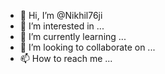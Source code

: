 - 👋 Hi, I’m @Nikhil76ji
- 👀 I’m interested in ...
- 🌱 I’m currently learning ...
- 💞️ I’m looking to collaborate on ...
- 📫 How to reach me ...

<!---
Nikhil76ji/Nikhil76ji is a ✨ special ✨ repository because its `README.md` (this file) appears on your GitHub profile.
You can click the Preview link to take a look at your changes.
--->
